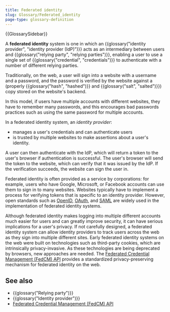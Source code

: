 ```yaml
---
title: Federated identity
slug: Glossary/Federated_identity
page-type: glossary-definition
---
```


{{GlossarySidebar}}

A **federated identity** system is one in which an {{glossary("identity provider", "identity provider (IdP)")}} acts as an intermediary between users and {{glossary("relying party", "relying parties")}}, enabling a user to use a single set of {{glossary("credential", "credentials")}} to authenticate with a number of different relying parties.

Traditionally, on the web, a user will sign into a website with a username and a password, and the password is verified by the website against a (properly {{glossary("hash", "hashed")}} and {{glossary("salt", "salted")}}) copy stored on the website's backend.

In this model, if users have multiple accounts with different websites, they have to remember many passwords, and this encourages bad passwords practices such as using the same password for multiple accounts.

In a federated identity system, an _identity provider_:

- manages a user's credentials and can authenticate users
- is trusted by multiple websites to make assertions about a user's identity.

A user can then authenticate with the IdP, which will return a token to the user's browser if authentication is successful. The user's browser will send the token to the website, which can verify that it was issued by the IdP. If the verification succeeds, the website can sign the user in.

Federated identity is often provided as a service by corporations: for example, users who have Google, Microsoft, or Facebook accounts can use them to sign in to many websites. Websites typically have to implement a process for verifying tokens that is specific to an identity provider. However, open standards such as [OpenID](https://en.wikipedia.org/wiki/OpenID), [OAuth](https://en.wikipedia.org/wiki/OAuth), and [SAML](https://en.wikipedia.org/wiki/Security_Assertion_Markup_Language) are widely used in the implementation of federated identity systems.

Although federated identity makes logging into multiple different accounts much easier for users and can greatly improve security, it can have serious implications for a user's privacy. If not carefully designed, a federated identity system can allow identity providers to track users across the web as they sign into multiple different sites. Early federated identity systems on the web were built on technologies such as third-party cookies, which are intrinsically privacy-invasive. As these technologies are being deprecated by browsers, new approaches are needed. The [Federated Credential Management (FedCM) API](/en-US/docs/Web/API/FedCM_API) provides a standardized privacy-preserving mechanism for federated identity on the web.

## See also

- {{glossary("Relying party")}}
- {{glossary("Identity provider")}}
- [Federated Credential Management (FedCM) API](/en-US/docs/Web/API/FedCM_API)

